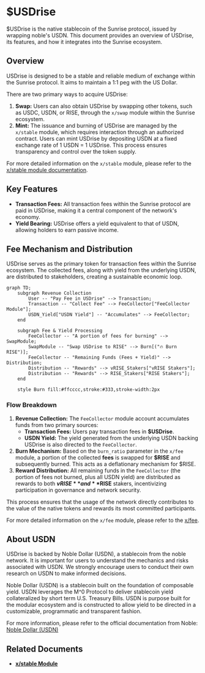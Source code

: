 # $USDrise

$USDrise is the native stablecoin of the Sunrise protocol, issued by wrapping noble's USDN. This document provides an overview of USDrise, its features, and how it integrates into the Sunrise ecosystem.

## Overview

USDrise is designed to be a stable and reliable medium of exchange within the Sunrise protocol. It aims to maintain a 1:1 peg with the US Dollar.

There are two primary ways to acquire USDrise:

1. **Swap:** Users can also obtain USDrise by swapping other tokens, such as USDC, USDN, or RISE, through the `x/swap` module within the Sunrise ecosystem.
1. **Mint:** The issuance and burning of USDrise are managed by the `x/stable` module, which requires interaction through an authorized contract. Users can mint USDrise by depositing USDN at a fixed exchange rate of 1 USDN = 1 USDrise. This process ensures transparency and control over the token supply.

For more detailed information on the `x/stable` module, please refer to the [x/stable module documentation](../sunrise/stable.md).

## Key Features

- **Transaction Fees:** All transaction fees within the Sunrise protocol are paid in USDrise, making it a central component of the network's economy.
- **Yield Bearing:** USDrise offers a yield equivalent to that of USDN, allowing holders to earn passive income.

## Fee Mechanism and Distribution

USDrise serves as the primary token for transaction fees within the Sunrise ecosystem. The collected fees, along with yield from the underlying USDN, are distributed to stakeholders, creating a sustainable economic loop.

```mermaid
graph TD;
    subgraph Revenue Collection
        User -- "Pay Fee in USDrise" --> Transaction;
        Transaction -- "Collect Fee" --> FeeCollector["FeeCollector Module"];
        USDN_Yield["USDN Yield"] -- "Accumulates" --> FeeCollector;
    end

    subgraph Fee & Yield Processing
        FeeCollector -- "A portion of fees for burning" --> SwapModule;
        SwapModule -- "Swap USDrise to RISE" --> Burn[("🔥 Burn RISE")];
        FeeCollector -- "Remaining Funds (Fees + Yield)" --> Distribution;
        Distribution -- "Rewards" --> vRISE_Stakers["vRISE Stakers"];
        Distribution -- "Rewards" --> RISE_Stakers["RISE Stakers"];
    end

    style Burn fill:#ffcccc,stroke:#333,stroke-width:2px
```

### Flow Breakdown

1. **Revenue Collection:** The `FeeCollector` module account accumulates funds from two primary sources:
    - **Transaction Fees:** Users pay transaction fees in **$USDrise**.
    - **USDN Yield:** The yield generated from the underlying USDN backing USDrise is also directed to the `FeeCollector`.
2. **Burn Mechanism:** Based on the `burn_ratio` parameter in the `x/fee` module, a portion of the collected **fees** is swapped for **$RISE** and subsequently burned. This acts as a deflationary mechanism for $RISE.
3. **Reward Distribution:** All remaining funds in the `FeeCollector` (the portion of fees not burned, plus all USDN yield) are distributed as rewards to both **$vRISE** and **$RISE** stakers, incentivizing participation in governance and network security.

This process ensures that the usage of the network directly contributes to the value of the native tokens and rewards its most committed participants.

For more detailed information on the `x/fee` module, please refer to the [x/fee](../sunrise/fee.md).

## About USDN

USDrise is backed by Noble Dollar (USDN), a stablecoin from the noble network. It is important for users to understand the mechanics and risks associated with USDN. We strongly encourage users to conduct their own research on USDN to make informed decisions.

Noble Dollar (USDN) is a stablecoin built on the foundation of composable yield. USDN leverages the M^0 Protocol to deliver stablecoin yield collateralized by short term U.S. Treasury Bills.
USDN is purpose built for the modular ecosystem and is constructed to allow yield to be directed in a customizable, programmatic and transparent fashion.

For more information, please refer to the official documentation from Noble: [Noble Dollar (USDN)](https://www.noble.xyz/usdn)

## Related Documents

- **[x/stable Module](../sunrise/stable.md)**
